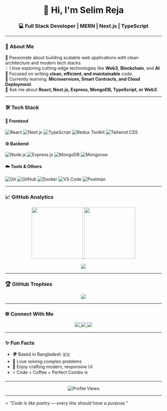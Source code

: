 <h1 align="center">👋 Hi, I'm Selim Reja</h1>
<h3 align="center">💻 Full Stack Developer | MERN | Next.js | TypeScript</h3>

---

### 🧠 About Me  
🚀 Passionate about building scalable web applications with clean architecture and modern tech stacks.  
💡 I love exploring cutting-edge technologies like **Web3**, **Blockchain**, and **AI**.  
🎯 Focused on writing **clean, efficient, and maintainable** code.  
🌱 Currently learning: **Microservices, Smart Contracts, and Cloud Deployment**.  
💬 Ask me about **React, Next.js, Express, MongoDB, TypeScript, or Web3**.  

---

### 🛠️ Tech Stack  

#### 🚀 Frontend  
![React](https://img.shields.io/badge/-React-20232A?style=for-the-badge&logo=react&logoColor=61DAFB)
![Next.js](https://img.shields.io/badge/-Next.js-000000?style=for-the-badge&logo=nextdotjs&logoColor=white)
![TypeScript](https://img.shields.io/badge/-TypeScript-007ACC?style=for-the-badge&logo=typescript&logoColor=white)
![Redux Toolkit](https://img.shields.io/badge/-Redux%20Toolkit-764ABC?style=for-the-badge&logo=redux&logoColor=white)
![Tailwind CSS](https://img.shields.io/badge/-TailwindCSS-38B2AC?style=for-the-badge&logo=tailwind-css&logoColor=white)

#### ⚙️ Backend  
![Node.js](https://img.shields.io/badge/-Node.js-339933?style=for-the-badge&logo=node-dot-js&logoColor=white)
![Express.js](https://img.shields.io/badge/-Express.js-000000?style=for-the-badge&logo=express&logoColor=white)
![MongoDB](https://img.shields.io/badge/-MongoDB-4EA94B?style=for-the-badge&logo=mongodb&logoColor=white)
![Mongoose](https://img.shields.io/badge/-Mongoose-880000?style=for-the-badge&logo=mongoose&logoColor=white)

#### ☁️ Tools & Others  
![Git](https://img.shields.io/badge/-Git-F05033?style=for-the-badge&logo=git&logoColor=white)
![GitHub](https://img.shields.io/badge/-GitHub-181717?style=for-the-badge&logo=github&logoColor=white)
![Docker](https://img.shields.io/badge/-Docker-2496ED?style=for-the-badge&logo=docker&logoColor=white)
![VS Code](https://img.shields.io/badge/-VS%20Code-007ACC?style=for-the-badge&logo=visual-studio-code&logoColor=white)
![Postman](https://img.shields.io/badge/-Postman-FF6C37?style=for-the-badge&logo=postman&logoColor=white)

---

### 📈 GitHub Analytics  

<p align="center">
  <a href="https://github.com/SalimReja">
    <img src="https://github-readme-stats.vercel.app/api?username=SalimReja&show_icons=true&theme=tokyonight&hide_border=true&count_private=true" height="165" />
    <img src="https://github-readme-streak-stats.herokuapp.com/?user=SalimReja&theme=tokyonight&hide_border=true" height="165" />
  </a>
</p>

<p align="center">
  <a href="https://github.com/SalimReja">
    <img src="https://github-readme-stats.vercel.app/api/top-langs/?username=SalimReja&layout=compact&theme=tokyonight&hide_border=true" />
  </a>
</p>

---

### 🏆 GitHub Trophies  
<p align="center">
  <img src="https://github-profile-trophy.vercel.app/?username=SalimReja&theme=tokyonight&no-frame=true&margin-w=15&margin-h=15" />
</p>

---

### 🌐 Connect With Me  
<p align="center">
  <a href="https://www.linkedin.com/in/salimreja" target="_blank">
    <img src="https://img.shields.io/badge/-LinkedIn-0077B5?style=for-the-badge&logo=linkedin&logoColor=white" />
  </a>
  <a href="mailto:salimreja.dev@gmail.com">
    <img src="https://img.shields.io/badge/-Gmail-D14836?style=for-the-badge&logo=gmail&logoColor=white" />
  </a>
  <a href="https://salimreja.vercel.app" target="_blank">
    <img src="https://img.shields.io/badge/-Portfolio-000000?style=for-the-badge&logo=vercel&logoColor=white" />
  </a>
</p>

---

### ✨ Fun Facts  
- 🌍 Based in Bangladesh 🇧🇩  
- 🧩 Love solving complex problems  
- 🎨 Enjoy crafting modern, responsive UI  
- ⚡ Code + Coffee = Perfect Combo ☕  

---

<p align="center">
  <img src="https://komarev.com/ghpvc/?username=SalimReja&style=for-the-badge&color=blueviolet" alt="Profile Views" />
</p>

---

⭐️ *“Code is like poetry — every line should have a purpose.”*  
